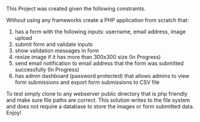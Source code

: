 This Project was created given the following constraints. 

Without using any frameworks create a PHP application from scratch that:
1) has a form with the following inputs: username, email address, image upload
2) submit form and validate inputs
3) show validation messages in form
4) resize image if it has more than 300x300 size (In Progress)
5) send email notification to email address that the form was submitted successfully (In Progress)
6) has admin dashboard (password protected) that allows admins to view form submissions and export form submissions to CSV file

To test simply clone to any webserver public directory that is php friendly and make sure file paths are correct.
This solution writes to the file system and does not require a database to store the images or form submitted data.
Enjoy!